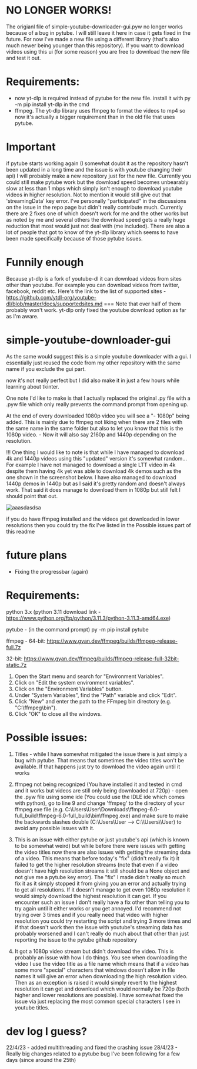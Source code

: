 # NO LONGER WORKS!
The origianl file of simple-youtube-downloader-gui.pyw no longer works because of a bug in pytube. I will still leave it here in case it gets fixed in the future. For now I've made a new file using a different library (that's also much newer being younger than this repository). If you want to download videos using this ui (for some reason) you are free to download the new file and test it out. 

# Requirements: 
- now yt-dlp is required instead of pytube for the new file. 
install it with py -m pip install yt-dlp in the cmd
- ffmpeg. The yt-dlp library uses ffmpeg to format the videos to mp4 so now it's actually a bigger requirement than in the old file that uses pytube. 

# Important
if pytube starts working again (I somewhat doubt it as the repository hasn't been updated in a long time and the issue is with youtube changing their api) I will probably make a new repository just for the new file. Currently you could still make pytube work but the download speed becomes unbearably slow at less than 1 mbps which simply isn't enough to download youtube videos in higher resolution. Not to mention it would still give out that 'streamingData' key error. I've personally "participated" in the discussions on the issue in the repo page but didn't really contribute much. Currently there are 2 fixes one of which doesn't work for me and the other works but as noted by me and several others the download speed gets a really huge reduction that most would just not deal with (me included). 
There are also a lot of people that got to know of the yt-dlp library which seems to have been made specifically because of those pytube issues. 

# Funnily enough
Because yt-dlp is a fork of youtube-dl it can download videos from sites other than youtube. For example you can download videos from twitter, facebook, reddit etc. 
Here's the link to the list of supported sites - https://github.com/ytdl-org/youtube-dl/blob/master/docs/supportedsites.md 
=== Note that over half of them probably won't work. yt-dlp only fixed the youtube download option as far as I'm aware.

# simple-youtube-downloader-gui
As the same would suggest this is a simple youtube downloader with a gui. 
I essentially just reused the code from my other repository with the same name if you exclude the gui part.

now it's not really perfect but I did also make it in just a few hours while learning about tkinter. 

One note I'd like to make is that I actually replaced the original .py file with a .pyw file which only really prevents the command prompt from opening up.

At the end of every downloaded 1080p video you will see a "- 1080p" being added. This is mainly due to ffmpeg not liking when there are 2 files with the same name in the same folder but also to let you know that this is the 1080p video. - Now it will also say 2160p and 1440p depending on the resolution.

!!! One thing I would like to note is that while I have managed to download 4k and 1440p videos using this "updated" version it's somewhat random... For example I have not managed to download a single LTT video in 4k despite them having 4k yet was able to download 4k demos such as the one shown in the screenshot below. I have also managed to download 1440p demos in 1440p but as I said it's pretty random and doesn't always work. That said it does manage to download them in 1080p but still felt I should point that out.

![aaasdasdsa](https://user-images.githubusercontent.com/79314361/232321656-03fb504e-9f6c-4f6f-942a-d14c46003606.jpg)




if you do have ffmpeg installed and the videos get downloaded in lower resolutions then you could try the fix I've listed in the Possible issues part of this readme


# future plans 
- Fixing the progressbar (again)


# Requirements:
python 3.x
(python 3.11 download link - https://www.python.org/ftp/python/3.11.3/python-3.11.3-amd64.exe)

pytube - (in the command prompt) 
py -m pip install pytube

ffmpeg - 
64-bit: https://www.gyan.dev/ffmpeg/builds/ffmpeg-release-full.7z

32-bit: https://www.gyan.dev/ffmpeg/builds/ffmpeg-release-full-32bit-static.7z

1. Open the Start menu and search for "Environment Variables".
2. Click on "Edit the system environment variables".
3. Click on the "Environment Variables" button.
4. Under "System Variables", find the "Path" variable and click "Edit".
5. Click "New" and enter the path to the FFmpeg bin directory (e.g. "C:\ffmpeg\bin").
6. Click "OK" to close all the windows.


# Possible issues: 
1. Titles - while I have somewhat mitigated the issue there is just simply a bug with pytube. That means that sometimes the video titles won't be available. If that happens just try to download the video again until it works

2. ffmpeg not being recognized (You have installed it and tested in cmd and it works but videos are still only being downloaded at 720p) - open the .pyw file using some ide (You could use the IDLE ide which comes with python), go to line 9 and change 'ffmpeg' to the directory of your ffmpeg.exe file (e.g. C:\\Users\\User\\Downloads\\ffmpeg-6.0-full_build\\ffmpeg-6.0-full_build\\bin\\ffmpeg.exe) and make sure to make the backwards slashes double (C:\Users\User --> C:\\\Users\\\User) to avoid any possible issues with it. 

3. This is an issue with either pytube or just youtube's api (which is known to be somewhat weird) but while before there were issues with getting the video titles now there are also issues with getting the streaming data of a video. This means that before today's "fix" (didn't really fix it) it failed to get the higher resolution streams (note that even if a video doesn't have high resolution streams it still should be a None object and not give me a pytube key error). The "fix" I made didn't really so much fix it as it simply stopped it from giving you an error and actually trying to get all resolutions. If it doesn't manage to get even 1080p resolution it would simply download the highest resolution it can get. If you encounter such an issue I don't really have a fix other than telling you to try again until it either works or you get annoyed. I'd recommend not trying over 3 times and if you really need that video with higher resolution you could try restarting the script and trying 3 more times and if that doesn't work then the issue with youtube's streaming data has probably worsened and I can't really do much about that other than just reporting the issue to the pytube github repository 

4. It got a 1080p video stream but didn't download the video. This is probably an issue with how I do things. You see when downloading the video I use the video title as a file name which means that if a video has some more "special" characters that windows doesn't allow in file names it will give an error when downloading the high resolution video. Then as an exception is raised it would simply revert to the highest resolution it can get and download which would normally be 720p (both higher and lower resolutions are possible). I have somewhat fixed the issue via just replacing the most common special characters I see in youtube titles.

# dev log I guess?
22/4/23 - added multithreading and fixed the crashing issue 
28/4/23 - Really big changes related to a pytube bug I've been following for a few days (since around the 25th)
